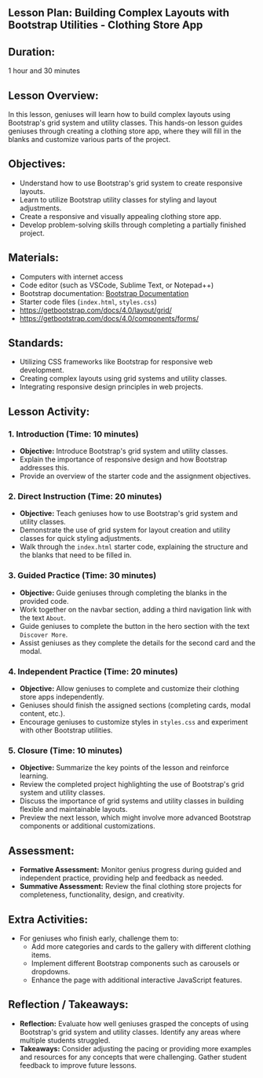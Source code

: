 ## Lesson Plan: Building Complex Layouts with Bootstrap Utilities - Clothing Store App

## **Duration:**
1 hour and 30 minutes

## **Lesson Overview:**
In this lesson, geniuses will learn how to build complex layouts using Bootstrap's grid system and utility classes. This hands-on lesson guides geniuses through creating a clothing store app, where they will fill in the blanks and customize various parts of the project.

## **Objectives:**
- Understand how to use Bootstrap's grid system to create responsive layouts.
- Learn to utilize Bootstrap utility classes for styling and layout adjustments.
- Create a responsive and visually appealing clothing store app.
- Develop problem-solving skills through completing a partially finished project.

## **Materials:**
- Computers with internet access
- Code editor (such as VSCode, Sublime Text, or Notepad++)
- Bootstrap documentation: [Bootstrap Documentation](https://getbootstrap.com/docs/5.3/getting-started/introduction/)
- Starter code files (`index.html`, `styles.css`)
- https://getbootstrap.com/docs/4.0/layout/grid/
- https://getbootstrap.com/docs/4.0/components/forms/

## **Standards:**
- Utilizing CSS frameworks like Bootstrap for responsive web development.
- Creating complex layouts using grid systems and utility classes.
- Integrating responsive design principles in web projects.

## **Lesson Activity:**

### 1. **Introduction (Time: 10 minutes)**
   - **Objective:** Introduce Bootstrap's grid system and utility classes.
   - Explain the importance of responsive design and how Bootstrap addresses this.
   - Provide an overview of the starter code and the assignment objectives.

### 2. **Direct Instruction (Time: 20 minutes)**
   - **Objective:** Teach geniuses how to use Bootstrap's grid system and utility classes.
   - Demonstrate the use of grid system for layout creation and utility classes for quick styling adjustments.
   - Walk through the `index.html` starter code, explaining the structure and the blanks that need to be filled in.

### 3. **Guided Practice (Time: 30 minutes)**
   - **Objective:** Guide geniuses through completing the blanks in the provided code.
   - Work together on the navbar section, adding a third navigation link with the text `About`.
   - Guide geniuses to complete the button in the hero section with the text `Discover More`.
   - Assist geniuses as they complete the details for the second card and the modal.

### 4. **Independent Practice (Time: 20 minutes)**
   - **Objective:** Allow geniuses to complete and customize their clothing store apps independently.
   - Geniuses should finish the assigned sections (completing cards, modal content, etc.).
   - Encourage geniuses to customize styles in `styles.css` and experiment with other Bootstrap utilities.

### 5. **Closure (Time: 10 minutes)**
   - **Objective:** Summarize the key points of the lesson and reinforce learning.
   - Review the completed project highlighting the use of Bootstrap's grid system and utility classes.
   - Discuss the importance of grid systems and utility classes in building flexible and maintainable layouts.
   - Preview the next lesson, which might involve more advanced Bootstrap components or additional customizations.

## **Assessment:**
- **Formative Assessment:** Monitor genius progress during guided and independent practice, providing help and feedback as needed.
- **Summative Assessment:** Review the final clothing store projects for completeness, functionality, design, and creativity.

## **Extra Activities:**
- For geniuses who finish early, challenge them to:
  - Add more categories and cards to the gallery with different clothing items.
  - Implement different Bootstrap components such as carousels or dropdowns.
  - Enhance the page with additional interactive JavaScript features.

## **Reflection / Takeaways:**
- **Reflection:** Evaluate how well geniuses grasped the concepts of using Bootstrap's grid system and utility classes. Identify any areas where multiple students struggled.
- **Takeaways:** Consider adjusting the pacing or providing more examples and resources for any concepts that were challenging. Gather student feedback to improve future lessons.
